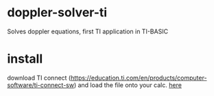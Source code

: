 # doppler-solver-ti
Solves doppler equations, first TI application in TI-BASIC

# install
download TI connect (https://education.ti.com/en/products/computer-software/ti-connect-sw) and load the file onto your calc.
[here](https://github.com/cbullers/doppler-solver-ti/releases)
